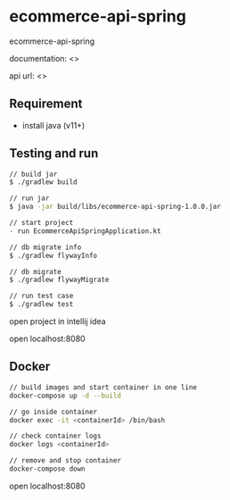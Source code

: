 # ecommerce-api-spring

ecommerce-api-spring

documentation: <>

api url: <>

## Requirement

- install java (v11+)

## Testing and run

```zsh
// build jar
$ ./gradlew build

// run jar
$ java -jar build/libs/ecommerce-api-spring-1.0.0.jar

// start project
- run EcommerceApiSpringApplication.kt

// db migrate info
$ ./gradlew flywayInfo

// db migrate
$ ./gradlew flywayMigrate

// run test case
$ ./gradlew test
```

open project in intellij idea

open localhost:8080

## Docker

```zsh
// build images and start container in one line
docker-compose up -d --build

// go inside container
docker exec -it <containerId> /bin/bash

// check container logs
docker logs <containerId>

// remove and stop container
docker-compose down
```

open localhost:8080